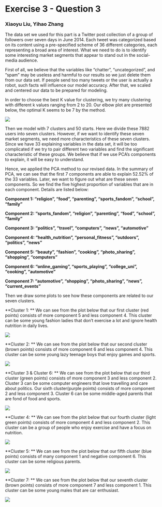 Exercise 3 - Question 3
=======================

### Xiaoyu Liu, Yihao Zhang

The data set we used for this part is a Twitter post collection of a
group of followers over seven days in June 2014. Each tweet was
categorized based on its content using a pre-specified scheme of 36
different categories, each representing a broad area of interest. What
we need to do is to identify some interesting market segments that
appear to stand out in the social-media audience.

First of all, we believe that the variables like “chatter”,
“uncategorized”, and “spam” may be useless and harmful to our results so
we just delete them from our data set. If people send too many tweets or
the user is actually a robot, such facts will influence our model
accuracy. After that, we scaled and centered our data to be prepared for
modeling.

In order to choose the best K value for clustering, we try many
clustering with different k values ranging from 2 to 20. Our elbow plot
are presented below, the optimal K seems to be 7 by the method.

![](hw3-q4_files/figure-markdown_strict/unnamed-chunk-2-1.png)

Then we model with 7 clusters and 50 starts. Here we divide these 7882
users into seven clusters. However, if we want to identify these seven
market segments, we need more characteristics of these seven clusters.
Since we have 33 explaining variables in the data set, it will be too
complicated if we try to pair different two variables and find the
significant characteristic of these groups. We believe that if we use
PCA’s components to explain, it will be easy to understand.

Hence, we applied the PCA method to our revised data. In the summary of
PCA, we can see that the first 7 components are able to explain 52.52%
of the 33 variables. Later, we want to figure out what are these seven
components. So we find the five highest proportion of variables that are
in each component. Details are listed below:

**Component 1: “religion”, “food”, “parenting”, “sports\_fandom”,
“school”, “family”**

**Component 2: “sports\_fandom”, “religion”, “parenting”, “food”,
“school”, “family”**

**Component 3: “politics”, “travel”, “computers”, “news”, “automotive”**

**Component 4: “health\_nutrition”, “personal\_fitness”, “outdoors”,
“politics”, “news”**

**Component 5: “beauty”, “fashion”, “cooking”, “photo\_sharing”,
“shopping”, “computers”**

**Component 6: “online\_gaming”, “sports\_playing”, “college\_uni”,
“cooking”, “automotive”**

**Component 7: “automotive”, “shopping”, “photo\_sharing”, “news”,
“current\_events”**

Then we draw some plots to see how these components are related to our
seven clusters.

**Cluster 1: ** We can see from the plot below that our first cluster
(red points) consists of more component 5 and less component 4. This
cluster can be some young fashion ladies that don’t exercise a lot and
ignore health nutrition in daily lives.

![](hw3-q4_files/figure-markdown_strict/unnamed-chunk-4-1.png)

**Cluster 2: ** We can see from the plot below that our second cluster
(brown points) consists of more component 6 and less component 4. This
cluster can be some young lazy teenage boys that enjoy games and sports.

![](hw3-q4_files/figure-markdown_strict/unnamed-chunk-5-1.png)

**Cluster 3 & Cluster 6: ** We can see from the plot below that our
third cluster (green points) consists of more component 3 and less
component 2. Cluster 3 can be some computer engineers that love
travelling and care about politics. Our sixth cluster(purple points)
consists of more component 2 and less component 3. Cluster 6 can be some
middle-aged parents that are fond of food and sports.

![](hw3-q4_files/figure-markdown_strict/unnamed-chunk-6-1.png)

**Cluster 4: ** We can see from the plot below that our fourth cluster
(light green points) consists of more component 4 and less component 2.
This cluster can be a group of people who enjoy exercise and have a
focus on nutrition.

![](hw3-q4_files/figure-markdown_strict/unnamed-chunk-7-1.png)

**Cluster 5: ** We can see from the plot below that our fifth cluster
(blue points) consists of many component 1 and negative component 6.
This cluster can be some religious parents.

![](hw3-q4_files/figure-markdown_strict/unnamed-chunk-8-1.png)

**Cluster 7: ** We can see from the plot below that our seventh cluster
(brown points) consists of more component 7 and less component 1. This
cluster can be some young males that are car enthusiast.

![](hw3-q4_files/figure-markdown_strict/unnamed-chunk-9-1.png)
